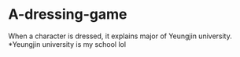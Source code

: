 # A-dressing-game
When a character is dressed, it explains major of Yeungjin university.  *Yeungjin university is my school lol
